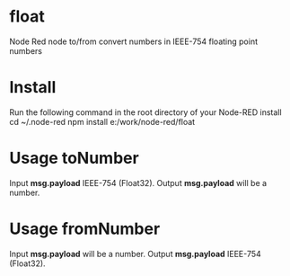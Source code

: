 # float
Node Red node to/from convert numbers in IEEE-754 floating point numbers

# Install

Run the following command in the root directory of your Node-RED install
    cd ~/.node-red
    npm install e:/work/node-red/float

# Usage toNumber
Input **msg.payload** IEEE-754 (Float32).
Output **msg.payload** will be a number.

# Usage fromNumber
Input **msg.payload** will be a number.
Output **msg.payload** IEEE-754 (Float32).

